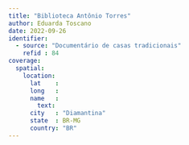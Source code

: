 ```yaml
---
title: "Biblioteca Antônio Torres"
author: Eduarda Toscano
date: 2022-09-26
identifier:
  - source: "Documentário de casas tradicionais"
    refid : 84
coverage:
  spatial:
    location:
      lat    :
      long   :
      name   :
        text:
      city   : "Diamantina"
      state  : BR-MG
      country: "BR"
---
```


